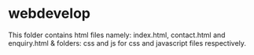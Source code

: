 # webdevelop

This folder contains html files namely: index.html, contact.html and enquiry.html & folders: css and js for css and javascript files respectively.
